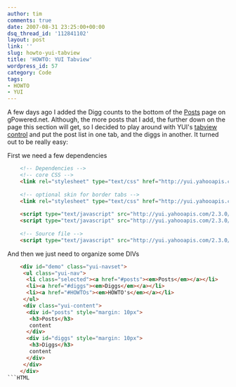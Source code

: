 ```yaml
---
author: tim
comments: true
date: 2007-08-31 23:25:00+00:00
dsq_thread_id: '112841102'
layout: post
link: ''
slug: howto-yui-tabview
title: 'HOWTO: YUI Tabview'
wordpress_id: 57
category: Code
tags:
- HOWTO
- YUI
---
```


A few days ago I added the Digg counts to the bottom of the
[Posts](http://gpowered.net/g/postlist) page on gPowered.net. Although, the
more posts that I add, the further down on the page this section will get, so
I decided to play around with YUI's [tabview
control](http://developer.yahoo.com/yui/tabview/) and put the post list in one
tab, and the diggs in another. It turned out to be really easy:  
  
First we need a few dependencies  

    
```HTML
    <!-- Dependencies -->  
    <!-- core CSS -->  
    <link rel="stylesheet" type="text/css" href="http://yui.yahooapis.com/2.3.0/build/tabview/assets/tabview.css">   
    
    <!-- optional skin for border tabs -->  
    <link rel="stylesheet" type="text/css" href="http://yui.yahooapis.com/2.3.0/build/tabview/assets/border_tabs.css">   
    
    <script type="text/javascript" src="http://yui.yahooapis.com/2.3.0/build/yahoo-dom-event/yahoo-dom-event.js"></script>  
    <script type="text/javascript" src="http://yui.yahooapis.com/2.3.0/build/element/element-beta-min.js"></script>  
    
    <!-- Source file -->  
    <script type="text/javascript" src="http://yui.yahooapis.com/2.3.0/build/tabview/tabview-min.js"></script>  
```

  
And then we just need to organize some DIVs  

    
```HTML
    <div id="demo" class="yui-navset">   
     <ul class="yui-nav">   
      <li class="selected"><a href="#posts"><em>Posts</em></a></li>  
      <li><a href="#diggs"><em>Diggs</em></a></li> 
      <li><a href="#HOWTOs"><em>HOWTO's</em></a></li> 
     </ul>               
     <div class="yui-content">   
      <div id="posts" style="margin: 10px">
       <h3>Posts</h3>
       content
      </div>
      <div id="diggs" style="margin: 10px"> 
       <h3>Diggs</h3>
       content
      </div>
     </div>
    </div>
```HTML

